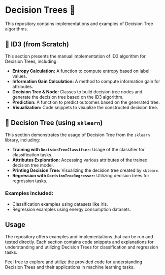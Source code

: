 # Decision Trees 🌵

This repository contains implementations and examples of Decision Tree algorithms.

## 🔸 ID3 (from Scratch)

This section presents the manual implementation of ID3 algorithm for Decision Trees, including:

- **Entropy Calculation:** A function to compute entropy based on label values.
- **Information Gain Calculation:** A method to compute information gain for attributes.
- **Decision Tree & Node:** Classes to build decision tree nodes and generate the decision tree based on the ID3 algorithm.
- **Prediction:** A function to predict outcomes based on the generated tree.
- **Visualization:** Code snippets to visualize the constructed decision tree.

## 🔸 Decision Tree (using `sklearn`)

This section demonstrates the usage of Decision Tree from the `sklearn` library, including:

- **Training with `DecisionTreeClassifier`:** Usage of the classifier for classification tasks.
- **Attributes Exploration:** Accessing various attributes of the trained decision tree model.
- **Printing Decision Tree:** Visualizing the decision tree created by `sklearn`.
- **Regression with `DecisionTreeRegressor`:** Utilizing decision trees for regression tasks.

### Examples Included:

- Classification examples using datasets like Iris.
- Regression examples using energy consumption datasets.

## Usage

The repository offers examples and implementations that can be run and tested directly. Each section contains code snippets and explanations for understanding and utilizing Decision Trees for classification and regression tasks.

Feel free to explore and utilize the provided code for understanding Decision Trees and their applications in machine learning tasks.
